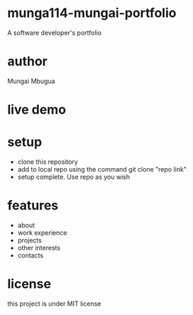 # munga114-mungai-portfolio
A software developer's portfolio
# author
Mungai Mbugua
# live demo

# setup 
* clone this repository
* add to local repo using the command git clone "repo link"
* setup complete. Use repo as you wish
# features 
* about
* work experience
* projects
* other interests
* contacts
# license 
this project is under MIT license
